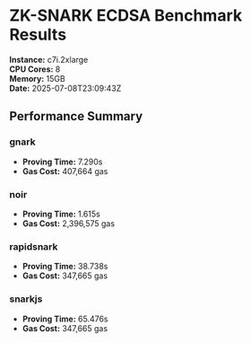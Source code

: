 # ZK-SNARK ECDSA Benchmark Results

**Instance:** c7i.2xlarge  
**CPU Cores:** 8  
**Memory:** 15GB  
**Date:** 2025-07-08T23:09:43Z

## Performance Summary

### gnark

- **Proving Time:** 7.290s
- **Gas Cost:** 407,664 gas

### noir

- **Proving Time:** 1.615s
- **Gas Cost:** 2,396,575 gas

### rapidsnark

- **Proving Time:** 38.738s
- **Gas Cost:** 347,665 gas

### snarkjs

- **Proving Time:** 65.476s
- **Gas Cost:** 347,665 gas
